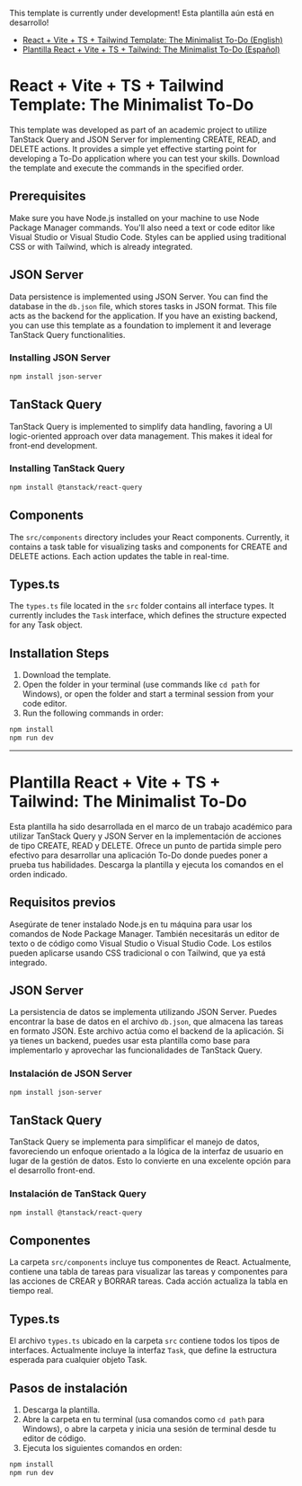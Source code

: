 This template is currently under development!
Esta plantilla aún está en desarrollo!

- [React + Vite + TS + Tailwind Template: The Minimalist To-Do (English)](https://github.com/caleones/To-Do-Minimalist-Template/blob/main/README.md#react--vite--ts--tailwind-template-the-minimalist-to-do)
- [Plantilla React + Vite + TS + Tailwind: The Minimalist To-Do (Español)](https://github.com/caleones/To-Do-Minimalist-Template/blob/main/README.md#plantilla-react--vite--ts--tailwind-the-minimalist-to-do)

# React + Vite + TS + Tailwind Template: The Minimalist To-Do

This template was developed as part of an academic project to utilize TanStack Query and JSON Server for implementing CREATE, READ, and DELETE actions. It provides a simple yet effective starting point for developing a To-Do application where you can test your skills. Download the template and execute the commands in the specified order.

## Prerequisites

Make sure you have Node.js installed on your machine to use Node Package Manager commands. You'll also need a text or code editor like Visual Studio or Visual Studio Code. Styles can be applied using traditional CSS or with Tailwind, which is already integrated.

## JSON Server

Data persistence is implemented using JSON Server. You can find the database in the `db.json` file, which stores tasks in JSON format. This file acts as the backend for the application. If you have an existing backend, you can use this template as a foundation to implement it and leverage TanStack Query functionalities.

### Installing JSON Server
```bash
npm install json-server
```

## TanStack Query

TanStack Query is implemented to simplify data handling, favoring a UI logic-oriented approach over data management. This makes it ideal for front-end development.

### Installing TanStack Query
```bash
npm install @tanstack/react-query
```

## Components

The `src/components` directory includes your React components. Currently, it contains a task table for visualizing tasks and components for CREATE and DELETE actions. Each action updates the table in real-time.

## Types.ts

The `types.ts` file located in the `src` folder contains all interface types. It currently includes the `Task` interface, which defines the structure expected for any Task object.

## Installation Steps

1. Download the template.
2. Open the folder in your terminal (use commands like `cd path` for Windows), or open the folder and start a terminal session from your code editor.
3. Run the following commands in order:
```bash
npm install
npm run dev
```

---

# Plantilla React + Vite + TS + Tailwind: The Minimalist To-Do

Esta plantilla ha sido desarrollada en el marco de un trabajo académico para utilizar TanStack Query y JSON Server en la implementación de acciones de tipo CREATE, READ y DELETE. Ofrece un punto de partida simple pero efectivo para desarrollar una aplicación To-Do donde puedes poner a prueba tus habilidades. Descarga la plantilla y ejecuta los comandos en el orden indicado.

## Requisitos previos

Asegúrate de tener instalado Node.js en tu máquina para usar los comandos de Node Package Manager. También necesitarás un editor de texto o de código como Visual Studio o Visual Studio Code. Los estilos pueden aplicarse usando CSS tradicional o con Tailwind, que ya está integrado.

## JSON Server

La persistencia de datos se implementa utilizando JSON Server. Puedes encontrar la base de datos en el archivo `db.json`, que almacena las tareas en formato JSON. Este archivo actúa como el backend de la aplicación. Si ya tienes un backend, puedes usar esta plantilla como base para implementarlo y aprovechar las funcionalidades de TanStack Query.

### Instalación de JSON Server
```bash
npm install json-server
```

## TanStack Query

TanStack Query se implementa para simplificar el manejo de datos, favoreciendo un enfoque orientado a la lógica de la interfaz de usuario en lugar de la gestión de datos. Esto lo convierte en una excelente opción para el desarrollo front-end.

### Instalación de TanStack Query
```bash
npm install @tanstack/react-query
```

## Componentes

La carpeta `src/components` incluye tus componentes de React. Actualmente, contiene una tabla de tareas para visualizar las tareas y componentes para las acciones de CREAR y BORRAR tareas. Cada acción actualiza la tabla en tiempo real.

## Types.ts

El archivo `types.ts` ubicado en la carpeta `src` contiene todos los tipos de interfaces. Actualmente incluye la interfaz `Task`, que define la estructura esperada para cualquier objeto Task.

## Pasos de instalación

1. Descarga la plantilla.
2. Abre la carpeta en tu terminal (usa comandos como `cd path` para Windows), o abre la carpeta y inicia una sesión de terminal desde tu editor de código.
3. Ejecuta los siguientes comandos en orden:
```bash
npm install
npm run dev
```
